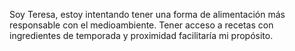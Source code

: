 Soy Teresa, estoy intentando tener una forma de alimentación más responsable con el medioambiente. Tener acceso a recetas con ingredientes de temporada y proximidad facilitaría mi propósito.
